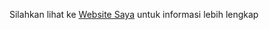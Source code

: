 Silahkan lihat ke
[Website Saya](http://deviatiara.infinityfreeapp.com/)
untuk informasi lebih lengkap
